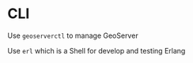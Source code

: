# CLI

Use `geoserverctl` to manage GeoServer  

Use `erl` which is a Shell for develop and testing Erlang  